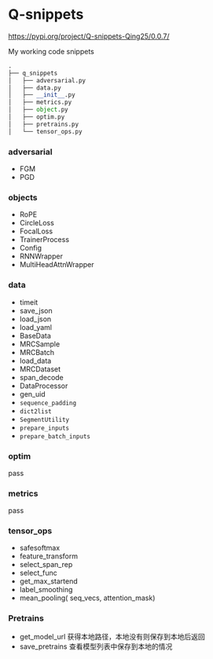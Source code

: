# Q-snippets
https://pypi.org/project/Q-snippets-Qing25/0.0.7/


My working code snippets

```python
.
├── q_snippets
│   ├── adversarial.py
│   ├── data.py
│   ├── __init__.py
│   ├── metrics.py
│   ├── object.py
│   ├── optim.py
│   ├── pretrains.py
│   └── tensor_ops.py
```

### adversarial

- FGM
- PGD

### objects

- RoPE
- CircleLoss
- FocalLoss
- TrainerProcess
- Config
- RNNWrapper
- MultiHeadAttnWrapper

### data

- timeit
- save_json
- load_json
- load_yaml
- BaseData
- MRCSample
- MRCBatch
- load_data
- MRCDataset
- span_decode
- DataProcessor
- gen_uid
- `sequence_padding`
- `dict2list`
- `SegmentUtility`
- `prepare_inputs`
- `prepare_batch_inputs`

### optim

pass

### metrics

pass

### tensor_ops

- safesoftmax
- feature_transform
- select_span_rep
- select_func
- get_max_startend
- label_smoothing
- mean_pooling( seq_vecs, attention_mask)

### Pretrains

- get_model_url     获得本地路径，本地没有则保存到本地后返回
- save_pretrains    查看模型列表中保存到本地的情况
